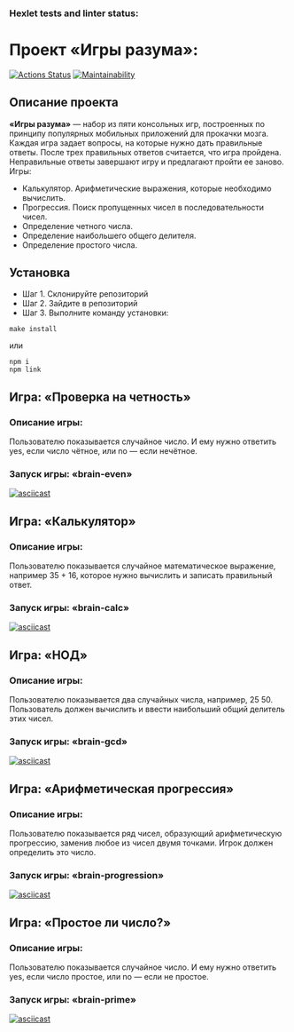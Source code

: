 ### Hexlet tests and linter status:
# Проект «Игры разума»:
[![Actions Status](https://github.com/SkripnikovOV/frontend-project-44/workflows/hexlet-check/badge.svg)](https://github.com/SkripnikovOV/frontend-project-44/actions)
[![Maintainability](https://api.codeclimate.com/v1/badges/9c2ccc4b9c557cb2917f/maintainability)](https://codeclimate.com/github/SkripnikovOV/frontend-project-44/maintainability)

## Описание проекта
__«Игры разума»__ — набор из пяти консольных игр, построенных по принципу популярных мобильных приложений для прокачки мозга. Каждая игра задает вопросы, на которые нужно дать правильные ответы. После трех правильных ответов считается, что игра пройдена. Неправильные ответы завершают игру и предлагают пройти ее заново. Игры:

* Калькулятор. Арифметические выражения, которые необходимо вычислить.
* Прогрессия. Поиск пропущенных чисел в последовательности чисел.
* Определение четного числа.
* Определение наибольшего общего делителя.
* Определение простого числа.

## Установка
* Шаг 1. Склонируйте репозиторий
* Шаг 2. Зайдите в репозиторий
* Шаг 3. Выполните команду установки:

```
make install
```
или

```
npm i
npm link
```

## Игра: «Проверка на четность»
### Описание игры:
Пользователю показывается случайное число. И ему нужно ответить yes, если число чётное, или no — если нечётное.
### Запуск игры: __«brain-even»__
[![asciicast](https://asciinema.org/a/6KTGUTnBt6dV169hI6P9cJvL1.svg)](https://asciinema.org/a/6KTGUTnBt6dV169hI6P9cJvL1)


## Игра: «Калькулятор»
### Описание игры:
Пользователю показывается случайное математическое выражение, например 35 + 16, которое нужно вычислить и записать правильный ответ.
### Запуск игры: __«brain-calc»__
[![asciicast](https://asciinema.org/a/wV3tPSWxhjHtSPA0GXlsrfPEB.svg)](https://asciinema.org/a/wV3tPSWxhjHtSPA0GXlsrfPEB)

## Игра: «НОД»
### Описание игры:
Пользователю показывается два случайных числа, например, 25 50. Пользователь должен вычислить и ввести наибольший общий делитель этих чисел.
### Запуск игры: __«brain-gcd»__
[![asciicast](https://asciinema.org/a/GiCF75ByJBbulvoylAHYgmr3I.svg)](https://asciinema.org/a/GiCF75ByJBbulvoylAHYgmr3I)

## Игра: «Арифметическая прогрессия»
### Описание игры:
Пользователю показывается ряд чисел, образующий арифметическую прогрессию, заменив любое из чисел двумя точками. Игрок должен определить это число.
### Запуск игры: __«brain-progression»__
[![asciicast](https://asciinema.org/a/Vw9UqzUQhTBg7toCt82qsXta6.svg)](https://asciinema.org/a/Vw9UqzUQhTBg7toCt82qsXta6)

## Игра: «Простое ли число?»
### Описание игры:
Пользователю показывается случайное число. И ему нужно ответить yes, если число простое, или no — если не простое.
### Запуск игры: __«brain-prime»__
[![asciicast](https://asciinema.org/a/0v5k7sPwfzY1Aj4bD7UYO0rqL.svg)](https://asciinema.org/a/0v5k7sPwfzY1Aj4bD7UYO0rqL)
